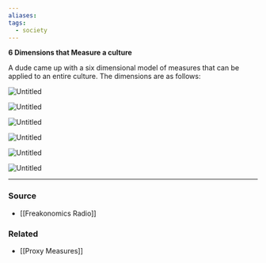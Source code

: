 ```yaml
---
aliases: 
tags:
  - society
---
```

**6 Dimensions that Measure a culture**

A dude came up with a six dimensional model of measures that can be applied to an entire culture. The dimensions are as follows:

![Untitled](Untitled%2038.png)

![Untitled](Untitled%2039.png)

![Untitled](Untitled%2040.png)

![Untitled](Untitled%2041.png)

![Untitled](Untitled%2042.png)

![Untitled](Untitled%2043.png)

---

### Source
- [[Freakonomics Radio]]

### Related
- [[Proxy Measures]]